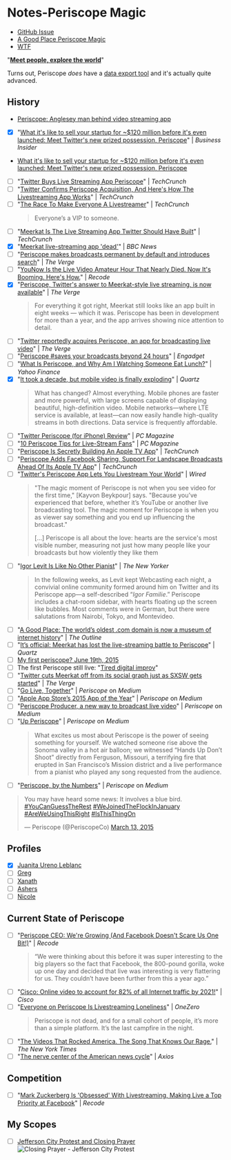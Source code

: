 # Notes-Periscope Magic
- [GitHub Issue](https://github.com/extratone/bilge/issues/79)
- [A Good Place  Periscope Magic](drafts://open?uuid=4B149084-B41C-4C82-8FD2-0FB7CCF67B6B)
- [WTF](https://davidblue.wtf/drafts/480EF899-1228-4751-BFA2-1F197BF1B71A.html)


"[**Meet people, explore the world**](https://apps.apple.com/us/app/periscope-live-video-streaming/id972909677)"

Turns out, Periscope *does* have a [data export tool](https://www.pscp.tv/account/your-data) and it's actually quite advanced.

## History
- [Periscope: Anglesey man behind video streaming app](bear://x-callback-url/open-note?id=E3EE94BE-428F-4EBC-94BB-0A1F5C266FF2-87497-00000954DED1172F)
- [x] "[What it's like to sell your startup for ~$120 million before it's even launched: Meet Twitter's new prized possession, Periscope](https://www.businessinsider.com/what-is-periscope-and-why-twitter-bought-it-2015-3)" | *Business Insider*
- [What it's like to sell your startup for ~$120 million before it's even launched: Meet Twitter's new prized possession, Periscope](bear://x-callback-url/open-note?id=654E2347-8B75-4587-BF71-7E4F591D06C1-87497-000009555D8DB487)
- [ ] "[Twitter Buys Live Streaming App Periscope](https://techcrunch.com/2015/03/04/twitter-in-talks-with-live-streaming-app-periscope/)" | *TechCrunch*
- [ ] "[Twitter Confirms Periscope Acquisition, And Here's How The Livestreaming App Works](https://techcrunch.com/2015/03/13/how-periscope-works/)" | *TechCrunch*
- [ ] "[The Race To Make Everyone A Livestreamer](https://techcrunch.com/2015/03/08/the-inevitable-democratization/)" | *TechCrunch*
  > Everyone’s a VIP to someone.
- [ ] "[Meerkat Is The Live Streaming App Twitter Should Have Built](https://techcrunch.com/2015/03/01/meerkat/)" | *TechCrunch*
- [x] "[Meerkat live-streaming app 'dead'](https://www.bbc.com/news/technology-37555100)" | *BBC News*
- [ ] "[Periscope makes broadcasts permanent by default and introduces search](https://www.theverge.com/2016/5/9/11635382/periscope-permanent-broadcasts-search-drone-integration-dji)" | *The Verge*
- [ ] "[YouNow Is the Live Video Amateur Hour That Nearly Died. Now It's Booming. Here's How.](https://www.vox.com/2014/10/29/11632418/younow-is-the-live-video-amateur-hour-that-nearly-died-now-its)" | *Recode*
- [x] "[Periscope, Twitter's answer to Meerkat-style live streaming, is now available](https://www.theverge.com/2015/3/26/8293353/periscope-live-streaming-twitter-meerkat)" | *The Verge*
  > For everything it got right, Meerkat still looks like an app built in eight weeks — which it was. Periscope has been in development for more than a year, and the app arrives showing nice attention to detail.
- [ ] "[Twitter reportedly acquires Periscope, an app for broadcasting live video](https://www.theverge.com/2015/3/9/8177519/twitter-reportedly-acquires-periscope)" | *The Verge*
- [ ] "[Periscope #saves your broadcasts beyond 24 hours](https://www.engadget.com/2016-05-05-periscope-save-feature.html)" | *Engadget*
- [ ] "[What Is Periscope, and Why Am I Watching Someone Eat Lunch?](https://finance.yahoo.com/news/what-is-periscope-and-why-am-i-watching-someone-114703044374.html)" | *Yahoo Finance*
- [x] "[It took a decade, but mobile video is finally exploding](https://qz.com/365293/it-took-a-decade-but-mobile-video-is-finally-exploding/)" | *Quartz*
  > What has changed? Almost everything. Mobile phones are faster and more powerful, with large screens capable of displaying beautiful, high-definition video. Mobile networks—where LTE service is available, at least—can now easily handle high-quality streams in both directions. Data service is frequently affordable.
- [ ] "[Twitter Periscope (for iPhone) Review](https://www.pcmag.com/reviews/twitter-periscope-for-iphone?test_uuid=06kBLZk02lnicdKVknWK9FI&test_variant=b)" | *PC Magazine*
- [ ] "[10 Periscope Tips for Live-Stream Fans](https://www.pcmag.com/how-to/10-periscope-tips-for-live-stream-fans)" | *PC Magazine*
- [ ] "[Periscope Is Secretly Building An Apple TV App](https://techcrunch.com/2015/09/08/periscope-apple-tv/)" | *TechCrunch*
- [ ] "[Periscope Adds Facebook Sharing, Support For Landscape Broadcasts Ahead Of Its Apple TV App](https://techcrunch.com/2015/09/10/periscope-adds-facebook-sharing-support-for-landscape-broadcasts-ahead-of-its-apple-tv-app/)" | *TechCrunch*
- [ ] "[Twitter's Periscope App Lets You Livestream Your World](https://www.wired.com/2015/03/periscope/)" | *Wired*
  > "The magic moment of Periscope is not when you see video for the first time," [Kayvon Beykpour] says. "Because you’ve experienced that before, whether it’s YouTube or another live broadcasting tool. The magic moment for Periscope is when you as viewer say something and you end up influencing the broadcast."
  >
  > [...]
  > Periscope is all about the love: hearts are the service's most visible number, measuring not just how many people like your broadcasts but how violently they like them
- [ ] "[Igor Levit Is Like No Other Pianist](https://www.newyorker.com/magazine/2020/05/18/igor-levit-is-like-no-other-pianist)" | *The New Yorker*
  > In the following weeks, as Levit kept Webcasting each night, a convivial online community formed around him on Twitter and its Periscope app—a self-described “*Igor Familie*.” Periscope includes a chat-room sidebar, with hearts floating up the screen like bubbles. Most comments were in German, but there were salutations from Nairobi, Tokyo, and Montevideo.
- [ ] "[A Good Place: The world’s oldest .com domain is now a museum of internet history](https://theoutline.com/post/8423/a-good-place-symbolics-internet-history-oldest-website)" | *The Outline*
- [ ] "[It’s official: Meerkat has lost the live-streaming battle to Periscope](https://qz.com/632017/its-official-meerkat-has-lost-the-live-streaming-battle-to-periscope/)" | *Quartz*
- [ ] [My first periscope? June 19th, 2015](https://twitter.com/NeoYokel/status/611882618632601600) 
- [ ] The first Periscope still live: "[Tired digital improv](https://www.pscp.tv/w/1OdJrgjNvoAxX)"
- [ ] "[Twitter cuts Meerkat off from its social graph just as SXSW gets started](https://www.theverge.com/2015/3/13/8213255/twitter-cuts-meerkat-off-from-its-social-graph-just-as-sxsw-gets)" | *The Verge*
- [ ] "[Go Live, Together](https://medium.com/@periscope/go-live-together-84480f412f80)" | *Periscope* on *Medium*
- [ ] "[Apple App Store’s 2015 App of the Year](https://medium.com/periscope/apple-s-2015-app-of-the-year-e44d41266d89#.rwqz4rekb)" | *Periscope* on *Medium*
- [ ] "[Periscope Producer, a new way to broadcast live video](https://medium.com/@periscope/periscope-producer-a-new-way-to-broadcast-live-video-d8d4f43204a7)" | *Periscope* on *Medium*
- [ ] "[Up Periscope](https://medium.com/periscope/up-periscope-f0b0a4d2e486)" | *Periscope* on *Medium*
  > What excites us most about Periscope is the power of seeing something for yourself. We watched someone rise above the Sonoma valley in a hot air balloon; we witnessed “Hands Up Don’t Shoot” directly from Ferguson, Missouri, a terrifying fire that erupted in San Francisco’s Mission district and a live performance from a pianist who played any song requested from the audience.
- [ ] "[Periscope, by the Numbers](https://medium.com/periscope/periscope-by-the-numbers-6b23dc6a1704)" | *Periscope* on *Medium*
<blockquote  class="twitter-tweet tw-align-center"><p lang="en" dir="ltr">You may have  heard some news: It involves a blue bird. <a  href="https://twitter.com/hashtag/YouCanGuessTheRest?src=hash&amp;ref_src=twsrc%5Etfw">#YouCanGuessTheRest</a>  <a  href="https://twitter.com/hashtag/WeJoinedTheFlockInJanuary?src=hash&amp;ref_src=twsrc%5Etfw">#WeJoinedTheFlockInJanuary</a>  <a  href="https://twitter.com/hashtag/AreWeUsingThisRight?src=hash&amp;ref_src=twsrc%5Etfw">#AreWeUsingThisRight</a>  <a  href="https://twitter.com/hashtag/IsThisThingOn?src=hash&amp;ref_src=twsrc%5Etfw">#IsThisThingOn</a></p>&mdash;  Periscope (@PeriscopeCo) <a  href="https://twitter.com/PeriscopeCo/status/576429747057504257?ref_src=twsrc%5Etfw">March  13, 2015</a></blockquote> <script async src="https://platform.twitter.com/widgets.js"  charset="utf-8"></script>

## Profiles

- [x] [Juanita Ureno Leblanc](https://www.pscp.tv/Jquinta)
- [ ] [Greg](https://www.pscp.tv/highhopes)
- [ ] [Xanath](https://www.pscp.tv/xanathsp)
- [ ] [Ashers](https://www.pscp.tv/OMFGAshers)
- [ ] [Nicole](https://www.pscp.tv/Nicole3)

## Current State of Periscope

- [ ] "[Periscope CEO: We're Growing (And Facebook Doesn't Scare Us One Bit!)](https://www.vox.com/2016/3/28/11587300/periscope-growing-livestreaming-facebook)" | *Recode*
  > “We were thinking about this before it was super interesting to the big players so the fact that Facebook, the 800-pound gorilla, woke up one day and decided that live was interesting is very flattering for us. They couldn’t have been further from this a year ago.”
- [ ] "[Cisco: Online video to account for 82% of all Internet traffic by 2021!](https://techblog.comsoc.org/2017/06/10/cisco-increased-use-of-web-video-to-be-82-of-all-internet-traffic-by-2021/)" | *Cisco*
- [ ] "[Everyone on Periscope Is Livestreaming Loneliness](https://onezero.medium.com/everyone-on-periscope-is-livestreaming-loneliness-right-now-eabc45d618d6)" | *OneZero*
  > Periscope is not dead, and for a small cohort of people, it’s more than a simple platform. It’s the last campfire in the night.
- [ ] "[The Videos That Rocked America. The Song That Knows Our Rage.](https://www.nytimes.com/2020/06/03/arts/george-floyd-video-racism.html)" | *The New York Times*
- [ ] "[The nerve center of the American news cycle](https://www.axios.com/twitter-downloads-george-floyd-misinformation-226ea16c-84a0-4e2e-a85f-dfade902ed01.html)" | *Axios*

## Competition
- [ ] "[Mark Zuckerberg Is 'Obsessed' With Livestreaming, Making Live a Top Priority at Facebook](https://www.vox.com/2016/2/26/11588264/mark-zuckerberg-is-obsessed-with-livestreaming-making-live-a-top)" | *Recode*

## My Scopes
- [ ] [Jefferson City Protest and Closing Prayer](https://www.periscope.tv/AsphaltApostle/1eaJbQjdNlnGX)
  ![Closing Prayer - Jefferson City Protest](https://i.snap.as/CRfCziF.png)